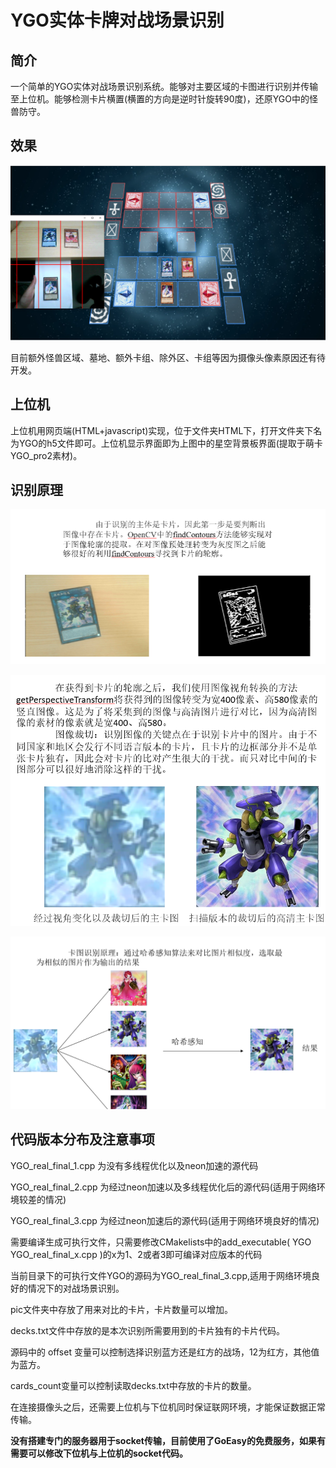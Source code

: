 # YGO实体卡牌对战场景识别

## 简介

一个简单的YGO实体对战场景识别系统。能够对主要区域的卡图进行识别并传输至上位机。能够检测卡片横置(横置的方向是逆时针旋转90度)，还原YGO中的怪兽防守。

## 效果

![image-20240328211037779](assets/image-20240328211037779.png)



目前额外怪兽区域、墓地、额外卡组、除外区、卡组等因为摄像头像素原因还有待开发。

## 上位机

上位机用网页端(HTML+javascript)实现，位于文件夹HTML下，打开文件夹下名为YGO的h5文件即可。上位机显示界面即为上图中的星空背景板界面(提取于萌卡YGO_pro2素材)。

## 识别原理

![image-20240328211118155](assets/image-20240328211118155.png)

![image-20240328211151050](assets\image-20240328211151050.png)

![image-20240328211220067](assets/image-20240328211220067.png)

## 代码版本分布及注意事项

YGO_real_final_1.cpp 为没有多线程优化以及neon加速的源代码

YGO_real_final_2.cpp 为经过neon加速以及多线程优化后的源代码(适用于网络环境较差的情况)

YGO_real_final_3.cpp 为经过neon加速后的源代码(适用于网络环境良好的情况)



需要编译生成可执行文件，只需要修改CMakelists中的add_executable( YGO YGO_real_final_x.cpp )的x为1、2或者3即可编译对应版本的代码

当前目录下的可执行文件YGO的源码为YGO_real_final_3.cpp,适用于网络环境良好的情况下的对战场景识别。

pic文件夹中存放了用来对比的卡片，卡片数量可以增加。

decks.txt文件中存放的是本次识别所需要用到的卡片独有的卡片代码。



源码中的 offset 变量可以控制选择识别蓝方还是红方的战场，12为红方，其他值为蓝方。

cards_count变量可以控制读取decks.txt中存放的卡片的数量。

在连接摄像头之后，还需要上位机与下位机同时保证联网环境，才能保证数据正常传输。

**没有搭建专门的服务器用于socket传输，目前使用了GoEasy的免费服务，如果有需要可以修改下位机与上位机的socket代码。**